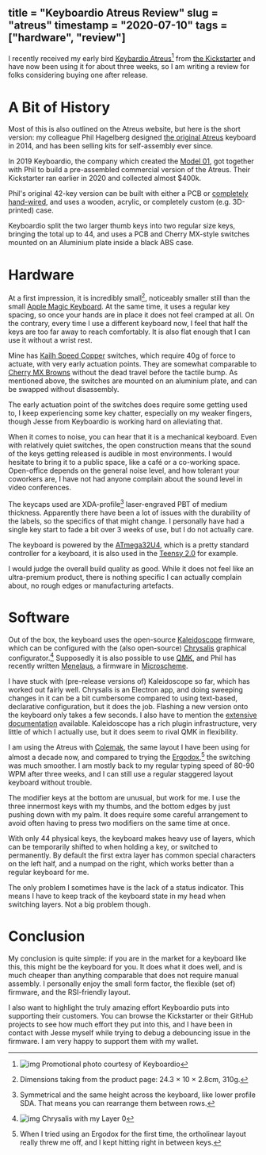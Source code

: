 title = "Keyboardio Atreus Review"
slug = "atreus"
timestamp = "2020-07-10"
tags = ["hardware", "review"]
---
I recently received my early bird [Keybardio Atreus](https://shop.keyboard.io/products/keyboardio-atreus)[^1] from [the Kickstarter](https://www.kickstarter.com/projects/keyboardio/atreus/description) and have now been using it for about three weeks, so I am writing a review for folks considering buying one after release.


# A Bit of History

Most of this is also outlined on the Atreus website, but here is the short version: my colleague Phil Hagelberg designed [the original Atreus](http://atreus.technomancy.us/) keyboard in 2014, and has been selling kits for self-assembly ever since.

In 2019 Keyboardio, the company which created the [Model 01](https://www.kickstarter.com/projects/keyboardio/the-model-01-an-heirloom-grade-keyboard-for-seriou), got together with Phil to build a pre-assembled commercial version of the Atreus. Their Kickstarter ran earlier in 2020 and collected almost $400k.

Phil's original 42-key version can be built with either a PCB or [completely hand-wired](https://www.youtube.com/watch?v=zY2k75eWrLQ), and uses a wooden, acrylic, or completely custom (e.g. 3D-printed) case.

Keyboardio split the two larger thumb keys into two regular size keys, bringing the total up to 44, and uses a PCB and Cherry MX-style switches mounted on an Aluminium plate inside a black ABS case.


# Hardware

At a first impression, it is incredibly small[^2], noticeably smaller still than the small [Apple Magic Keyboard](https://www.apple.com/shop/product/MLA22LL/A/magic-keyboard-us-english). At the same time, it uses a regular key spacing, so once your hands are in place it does not feel cramped at all. On the contrary, every time I use a different keyboard now, I feel that half the keys are too far away to reach comfortably. It is also flat enough that I can use it without a wrist rest.

Mine has [Kailh Speed Copper](https://cdn.shopify.com/s/files/1/3099/8088/files/CPG151101D213_Copper.pdf?11838687770053773851) switches, which require 40g of force to actuate, with very early actuation points. They are somewhat comparable to [Cherry MX Browns](https://www.cherrymx.de/_Resources/Persistent/13618248706cd28e75ab9bdf9e55e9f8794611c1/EN_CHERRY_MX_BROWN.pdf) without the dead travel before the tactile bump. As mentioned above, the switches are mounted on an aluminium plate, and can be swapped without disassembly.

The early actuation point of the switches does require some getting used to, I keep experiencing some key chatter, especially on my weaker fingers, though Jesse from Keyboardio is working hard on alleviating that.

When it comes to noise, you can hear that it is a mechanical keyboard. Even with relatively quiet switches, the open construction means that the sound of the keys getting released is audible in most environments. I would hesitate to bring it to a public space, like a café or a co-working space. Open-office depends on the general noise level, and how tolerant your coworkers are, I have not had anyone complain about the sound level in video conferences.

The keycaps used are XDA-profile[^3] laser-engraved PBT of medium thickness. Apparently there have been a lot of issues with the durability of the labels, so the specifics of that might change. I personally have had a single key start to fade a bit over 3 weeks of use, but I do not actually care.

The keyboard is powered by the [ATmega32U4](https://www.microchip.com/wwwproducts/en/ATmega32U4), which is a pretty standard controller for a keyboard, it is also used in the [Teensy 2.0](https://www.pjrc.com/teensy/) for example.

I would judge the overall build quality as good. While it does not feel like an ultra-premium product, there is nothing specific I can actually complain about, no rough edges or manufacturing artefacts.


# Software

Out of the box, the keyboard uses the open-source [Kaleidoscope](https://github.com/keyboardio/Kaleidoscope) firmware, which can be configured with the (also open-source) [Chrysalis](https://github.com/keyboardio/Chrysalis) graphical configurator.[^4] Supposedly it is also possible to use [QMK](https://qmk.fm/), and Phil has recently written [Menelaus](https://git.sr.ht/~technomancy/menelaus), a firmware in [Microscheme](https://ryansuchocki.github.io/microscheme/).

I have stuck with (pre-release versions of) Kaleidoscope so far, which has worked out fairly well. Chrysalis is an Electron app, and doing sweeping changes in it can be a bit cumbersome compared to using text-based, declarative configuration, but it does the job. Flashing a new version onto the keyboard only takes a few seconds. I also have to mention the [extensive documentation](https://kaleidoscope.readthedocs.io/en/latest/) available. Kaleidoscope has a rich plugin infrastructure, very little of which I actually use, but it does seem to rival QMK in flexibility.

I am using the Atreus with [Colemak](https://colemak.com/), the same layout I have been using for almost a decade now, and compared to trying the [Ergodox](https://ergodox-ez.com/),[^5] the switching was much smoother. I am mostly back to my regular typing speed of 80-90 WPM after three weeks, and I can still use a regular staggered layout keyboard without trouble.

The modifier keys at the bottom are unusual, but work for me. I use the three innermost keys with my thumbs, and the bottom edges by just pushing down with my palm. It does require some careful arrangement to avoid often having to press two modifiers on the same time at once.

With only 44 physical keys, the keyboard makes heavy use of layers, which can be temporarily shifted to when holding a key, or switched to permanently. By default the first extra layer has common special characters on the left half, and a numpad on the right, which works better than a regular keyboard for me.

The only problem I sometimes have is the lack of a status indicator. This means I have to keep track of the keyboard state in my head when switching layers. Not a big problem though.


# Conclusion

My conclusion is quite simple: if you are in the market for a keyboard like this, this might be the keyboard for you. It does what it does well, and is much cheaper than anything comparable that does not require manual assembly. I personally enjoy the small form factor, the flexible (set of) firmware, and the RSI-friendly layout.

I also want to highlight the truly amazing effort Keyboardio puts into supporting their customers. You can browse the Kickstarter or their GitHub projects to see how much effort they put into this, and I have been in contact with Jesse myself while trying to debug a debouncing issue in the firmware. I am very happy to support them with my wallet.


[^1]: ![img](../../images/atreus.jpg "Promotional photo courtesy of Keyboardio") Promotional photo courtesy of Keyboardio

[^2]: Dimensions taking from the product page: 24.3 × 10 × 2.8cm, 310g.

[^3]: Symmetrical and the same height across the keyboard, like lower profile SDA. That means you can rearrange them between rows.

[^4]: ![img](../../images/chrysalis.png "Chrysalis with my Layer 0") Chrysalis with my Layer 0

[^5]: When I tried using an Ergodox for the first time, the ortholinear layout really threw me off, and I kept hitting right in between keys.
